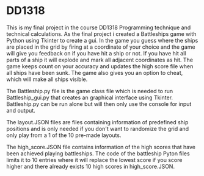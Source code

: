 # DD1318
This is my final project in the course DD1318 Programming technique and technical calculations. As the final project i created a Battleships game with Python using Tkinter to create a gui. In the game you guess where the ships are placed in the grid by firing at a coordinate of your choice and the game will give you feedback on if you have hit a ship or not. If you have hit all parts of a ship it will explode and mark all adjacent coordinates as hit. The game keeps count on your accuracy and updates the high score file when all ships have been sunk. The game also gives you an option to cheat, which will make all ships visible.

The Battleship.py file is the game class file which is needed to run Battleship_gui.py that creates an graphical interface using Tkinter. Battleship.py can be run alone but will then only use the console for input and output.

The layout.JSON files are files containing information of predefined ship positions and is only needed if you don't want to randomize the grid and only play from a 1 of the 10 pre-made layouts.

The high_score.JSON file contains information of the high scores that have been achieved playing battleships. The code of the battleship Pyton files limits it to 10 entries where it will replace the lowest score if you score higher and there already exists 10 high scores in high_score.JSON.

